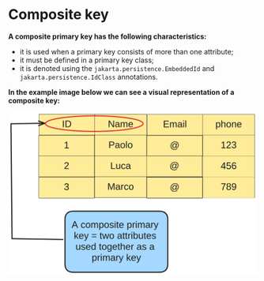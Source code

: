 # Composite key
**A composite primary key has the following characteristics:**
- it is used when a primary
key consists of more than one attribute;
- it must be defined in a 
primary key class;
- it is denoted using the 
`jakarta.persistence.EmbeddedId` and 
`jakarta.persistence.IdClass` annotations.

**In the example image below
we can see a visual representation of a composite key:**

<img src="img/composite.png" width="700">